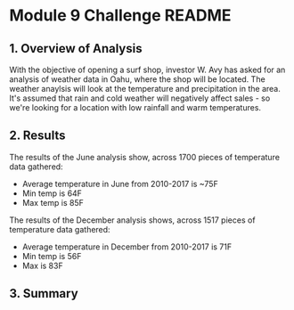 # Module 9 Challenge README

## 1. Overview of Analysis
With the objective of opening a surf shop, investor W. Avy has asked for an analysis of weather data in Oahu, where the shop will be located. The weather anaylsis will look at the temperature and precipitation in the area. It's assumed that rain and cold weather will negatively affect sales - so we're looking for a location with low rainfall and warm temperatures. 

## 2. Results 
The results of the June analysis show, across 1700 pieces of temperature data gathered:
- Average temperature in June from 2010-2017 is ~75F 
- Min temp is 64F
- Max temp is 85F 

The results of the December analysis shows, across 1517 pieces of temperature data gathered:
- Average temperature in December from 2010-2017 is 71F
- Min temp is 56F
- Max is 83F 

## 3. Summary 
